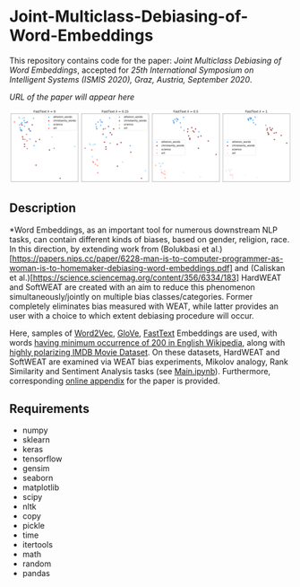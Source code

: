 # Joint-Multiclass-Debiasing-of-Word-Embeddings
This repository contains code for the paper: *Joint Multiclass Debiasing of Word Embeddings*, accepted for *25th International Symposium on Intelligent Systems (ISMIS 2020), Graz, Austria, September 2020*. 

*URL of the paper will appear here*

![SoftWEAT](https://github.com/RadomirPopovicFON/Joint-Multiclass-Debiasing-of-Word-Embeddings/blob/master/Images/softweat_change.png)

## Description

*Word Embeddings, as an important tool for numerous downstream NLP tasks, can contain different kinds of biases, based on gender, religion, race. In this direction, by extending work from (Bolukbasi et al.)[https://papers.nips.cc/paper/6228-man-is-to-computer-programmer-as-woman-is-to-homemaker-debiasing-word-embeddings.pdf] and (Caliskan et al.)[https://science.sciencemag.org/content/356/6334/183] HardWEAT and SoftWEAT are created with an aim to reduce this phenomenon simultaneously/jointly on multiple bias classes/categories. Former completely eliminates bias measured with WEAT, while latter provides an user with a choice to which extent debiasing procedure will occur. 

Here, samples of [Word2Vec](https://drive.google.com/uc?id=0B7XkCwpI5KDYNlNUTTlSS21pQmM), [GloVe](https://nlp.stanford.edu/projects/glove/), [FastText](https://fasttext.cc/docs/en/english-vectors.html) Embeddings are used, with words [having minimum occurrence of 200 in English Wikipedia](https://github.com/PrincetonML/SIF/blob/master/auxiliary_data/enwiki_vocab_min200.txt), along with [highly polarizing IMDB Movie Dataset](https://www.aclweb.org/anthology/P11-1015/). On these datasets, HardWEAT and SoftWEAT are examined via WEAT bias experiments, Mikolov analogy, Rank Similarity and Sentiment Analysis tasks (see [Main.ipynb](https://github.com/RadomirPopovicFON/Joint-Multiclass-Debiasing-of-Word-Embeddings/blob/master/Main.ipynb)). Furthermore, corresponding [online appendix](https://github.com/RadomirPopovicFON/Joint-Multiclass-Debiasing-of-Word-Embeddings/blob/master/Online%20Appendix.pdf) for the paper is provided.

## Requirements
- numpy
- sklearn
- keras
- tensorflow
- gensim
- seaborn
- matplotlib
- scipy
- nltk
- copy
- pickle
- time
- itertools
- math
- random
- pandas
